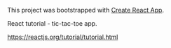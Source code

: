This project was bootstrapped with [Create React App](https://github.com/facebook/create-react-app).

React tutorial - tic-tac-toe app. 

https://reactjs.org/tutorial/tutorial.html